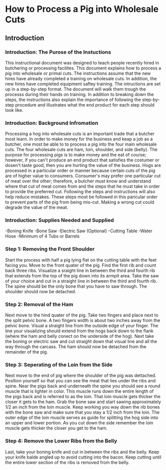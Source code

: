 # How to Process a Pig into Wholesale Cuts

## Introduction

### Introduction: The Purose of the Instuctions

This instructional document was designed to teach people recently hired in butchering or processing facilites. This document explains how to process a pig into wholesale or primal cuts. The instructions assume that the new hires have already completed a training on wholesale cuts. In addition, the new hires have completed equipment saftey training. The intructions are set up in a step-by-step format. The document will walk them trough the processs during their hands on training. In addition to breaking down the steps, the instructions also explain the importance of following the step-by-step procedure and illustrates what the end product for each step should look like.

### Introduction: Background Infromation

Processing a hog into wholesale cuts is an important trade that a butcher most learn. In order to make money for the business and keap a job as a butcher, one most be able to to process a pig into the four main wholesale cuts. The four wholesale cuts are ham, loin, shoulder, and side (belly). The purpose for processing pigs is to make money and the eat of course; however, if you can't produce an end product that satisfies the costumer or dosen't taste good, then you are hurting the value of the business. Hogs are processed in a particular order or manner because certain cuts of the pig are of higher value to consumers. Consumer's may prefer one particular cut of meat over the other; therefore, a butcher must know and understand where that cut of meat comes from and the steps that he must take in order to provide the preferred cut. Following the steps and instructions will also help reduce mistakes. These steps most be followed in this paricular order to prevent parts of the pig from being mis-cut. Making a wrong cut could degrade the value of the meat.

### Introduction: Supplies Needed and Supplied

-Boning Knife
-Bone Saw
-Electric Saw (Optional)
-Cutting Table
-Water Hose
-Minimum of 4 Tubs or Barrels

### Step 1: Removing the Front Shoulder

Start the process with half a pig lying flat on the cutting table with the feet facing you. Move to the front quater of the pig. Find the first rib and count back three ribs. Visualize a sraight line in between the third and fourth rib that extends from the top of the pig down into its armpit area. Take the saw of your choice and cut in a straight line in between the third and fourth rib. The spine should be the only bone that you have to saw through. The shoulder should now be detached.

### Step 2: Removal of the Ham

Next move to the hind quater of the pig. Take two fingers and place next to the split pelvic bone. A two fingers width is about two inches away from the pelvic bone. Visual a straight line from the outside edge of your finger. The line your visualizing should extend from the hogs back down to the flank (where the ham and belly conect on the underside of the hog). Next take the boning or electric saw and cut straight down that visual line and all the way through the carcass. The ham should now be detached from the remainder of the pig.

### Step 3: Seperating of the Loin from the Side

Next move to the end of pig where the shoulder of the pig was dettached. Position yourself so that you can see the meat that lies under the ribs and spine. Near the pigs back and underneath the spine you should see a round muscle that is lighter in color. This muscle runs down the entire length of the pigs back and is referred to as the loin. That loin muscle gets thicker the closer it gets to the ham. Grab the bone saw and start sawing approximately 1/2 an inch from the loin muscle. Keep working you way down the rib bones with the bone saw and make sure that you stay a 1/2 inch from the loin. The outer edge of the loin muscle serves as guide for splitting the hog side into an upper and lower portion. As you cut down the side remember the loin muscle gets thicker the closer you get to the ham.

### Step 4: Remove the Lower Ribs from the Belly

Last, take your boning knife and cut in between the ribs and the belly. Keep your knife balde angled up to avoid cutting into the bacon. Keep cutting until the entire lower section of the ribs is removed from the belly.






